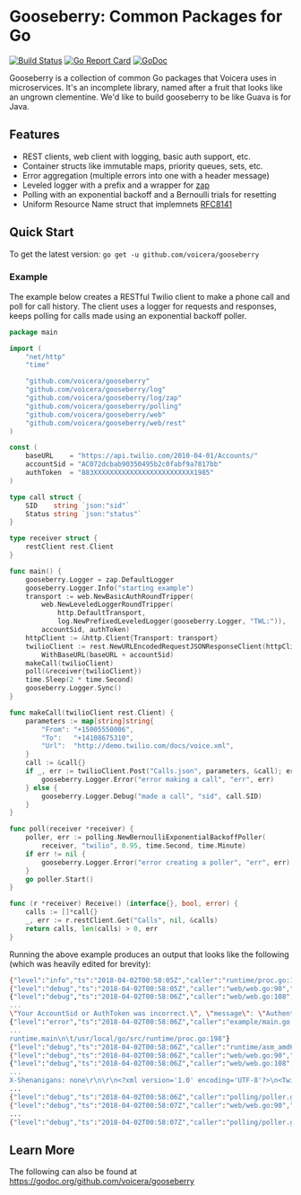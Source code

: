 # Gooseberry: Common Packages for Go

[![Build Status](https://travis-ci.org/voicera/gooseberry.svg?branch=master)](https://travis-ci.org/voicera/gooseberry)
[![Go Report Card](https://goreportcard.com/badge/github.com/voicera/gooseberry)](https://goreportcard.com/report/github.com/voicera/gooseberry)
[![GoDoc](https://godoc.org/github.com/voicera/gooseberry?status.svg)](https://godoc.org/github.com/voicera/gooseberry)

Gooseberry is a collection of common Go packages that Voicera uses in microservices.
It's an incomplete library, named after a fruit that looks like an ungrown clementine.
We'd like to build gooseberry to be like Guava is for Java.

## Features
* REST clients, web client with logging, basic auth support, etc.
* Container structs like immutable maps, priority queues, sets, etc.
* Error aggregation (multiple errors into one with a header message)
* Leveled logger with a prefix and a wrapper for [zap](go.uber.org/zap)
* Polling with an exponential backoff and a Bernoulli trials for resetting
* Uniform Resource Name struct that implemnets [RFC8141](https://tools.ietf.org/html/rfc8141)

## Quick Start
To get the latest version: `go get -u github.com/voicera/gooseberry`

### Example
The example below creates a RESTful Twilio client to make a phone call and poll
for call history. The client uses a logger for requests and responses, keeps
polling for calls made using an exponential backoff poller.

```go
package main

import (
	"net/http"
	"time"

	"github.com/voicera/gooseberry"
	"github.com/voicera/gooseberry/log"
	"github.com/voicera/gooseberry/log/zap"
	"github.com/voicera/gooseberry/polling"
	"github.com/voicera/gooseberry/web"
	"github.com/voicera/gooseberry/web/rest"
)

const (
	baseURL    = "https://api.twilio.com/2010-04-01/Accounts/"
	accountSid = "AC072dcbab90350495b2c0fabf9a7817bb"
	authToken  = "883XXXXXXXXXXXXXXXXXXXXXXXXX1985"
)

type call struct {
	SID    string `json:"sid"`
	Status string `json:"status"`
}

type receiver struct {
	restClient rest.Client
}

func main() {
	gooseberry.Logger = zap.DefaultLogger
	gooseberry.Logger.Info("starting example")
	transport := web.NewBasicAuthRoundTripper(
		web.NewLeveledLoggerRoundTripper(
			http.DefaultTransport,
			log.NewPrefixedLeveledLogger(gooseberry.Logger, "TWL:")),
		accountSid, authToken)
	httpClient := &http.Client{Transport: transport}
	twilioClient := rest.NewURLEncodedRequestJSONResponseClient(httpClient).
		WithBaseURL(baseURL + accountSid)
	makeCall(twilioClient)
	poll(&receiver{twilioClient})
	time.Sleep(2 * time.Second)
	gooseberry.Logger.Sync()
}

func makeCall(twilioClient rest.Client) {
	parameters := map[string]string{
		"From": "+15005550006",
		"To":   "+14108675310",
		"Url":  "http://demo.twilio.com/docs/voice.xml",
	}
	call := &call{}
	if _, err := twilioClient.Post("Calls.json", parameters, &call); err != nil {
		gooseberry.Logger.Error("error making a call", "err", err)
	} else {
		gooseberry.Logger.Debug("made a call", "sid", call.SID)
	}
}

func poll(receiver *receiver) {
	poller, err := polling.NewBernoulliExponentialBackoffPoller(
		receiver, "twilio", 0.95, time.Second, time.Minute)
	if err != nil {
		gooseberry.Logger.Error("error creating a poller", "err", err)
	}
	go poller.Start()
}

func (r *receiver) Receive() (interface{}, bool, error) {
	calls := []*call{}
	_, err := r.restClient.Get("Calls", nil, &calls)
	return calls, len(calls) > 0, err
}
```

Running the above example produces an output that looks like the following (which was heavily edited for brevity):

```bash
{"level":"info","ts":"2018-04-02T00:58:05Z","caller":"runtime/proc.go:198","msg":"starting example"}
{"level":"debug","ts":"2018-04-02T00:58:05Z","caller":"web/web.go:90","msg":"TWL:Request","request":"POST /2010-04-01/Accounts/AC072dcbab90350495b2c0fabf9a7817bb/Calls.json HTTP/1.1\r\nHost: api.twilio.com\r\nUser-Agent: gooseberry\r\nContent-Length: 89\r\nAuthorization: *******STRIPPED OUT*******\r\nContent-Type: application/x-www-form-urlencoded\r\nAccept-Encoding: gzip\r\n\r\nFrom=%2B15005550006&To=%2B14108675310&Url=http%3A%2F%2Fdemo.twilio.com%2Fdocs%2Fvoice.xml"}
{"level":"debug","ts":"2018-04-02T00:58:06Z","caller":"web/web.go:108","msg":"TWL:Response","response":"HTTP/1.1 401 UNAUTHORIZED
...
\"Your AccountSid or AuthToken was incorrect.\", \"message\": \"Authenticate\", \"more_info\": \"https://www.twilio.com/docs/errors/20003\", \"status\": 401}"}
{"level":"error","ts":"2018-04-02T00:58:06Z","caller":"example/main.go:40","msg":"error making a call","err":"HTTP Status Code 401
...
runtime.main\n\t/usr/local/go/src/runtime/proc.go:198"}
{"level":"debug","ts":"2018-04-02T00:58:06Z","caller":"runtime/asm_amd64.s:2361","msg":"Started","poller":"twilio"}
{"level":"debug","ts":"2018-04-02T00:58:06Z","caller":"web/web.go:90","msg":"TWL:Request","request":"GET /2010-04-01/Accounts/AC072dcbab90350495b2c0fabf9a7817bb/Calls HTTP/1.1\r\nHost: api.twilio.com\r\nUser-Agent: gooseberry\r\nAuthorization: *******STRIPPED OUT*******\r\nContent-Type: application/x-www-form-urlencoded\r\nAccept-Encoding: gzip\r\n\r\n"}
{"level":"debug","ts":"2018-04-02T00:58:06Z","caller":"web/web.go:108","msg":"TWL:Response","response":"HTTP/1.1 401 UNAUTHORIZED\r\nContent-Length:
...
X-Shenanigans: none\r\n\r\n<?xml version='1.0' encoding='UTF-8'?>\n<TwilioResponse><RestException><Code>20003</Code><Detail>Your AccountSid or AuthToken was incorrect.</Detail><Message>Authenticate</Message><MoreInfo>https://www.twilio.com/docs/errors/20003</MoreInfo><Status>401</Status></RestException></TwilioResponse>"}
...
{"level":"debug","ts":"2018-04-02T00:58:06Z","caller":"polling/poller.go:98","msg":"Relaxing","poller":"twilio"}
{"level":"debug","ts":"2018-04-02T00:58:07Z","caller":"web/web.go:90","msg":"TWL:Request","request":"GET /2010-04-01/Accounts/AC072dcbab90350495b2c0fabf9a7817bb/Calls HTTP/1.1\r\nHost: api.twilio.com\r\nUser-Agent: gooseberry\r\nAuthorization: *******STRIPPED OUT*******\r\nContent-Type: application/x-www-form-urlencoded\r\nAccept-Encoding: gzip\r\n\r\n"}
...
{"level":"debug","ts":"2018-04-02T00:58:07Z","caller":"polling/poller.go:98","msg":"Relaxing","poller":"twilio"}
```

## Learn More
The following can also be found at <https://godoc.org/github.com/voicera/gooseberry>

